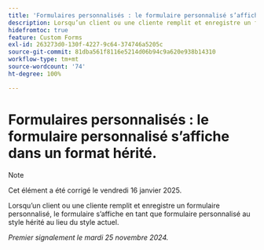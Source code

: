 ```yaml
---
title: 'Formulaires personnalisés : le formulaire personnalisé s’affiche dans un format hérité.'
description: Lorsqu’un client ou une cliente remplit et enregistre un formulaire personnalisé, le formulaire s’affiche en tant que formulaire personnalisé au style hérité au lieu du style actuel.
hidefromtoc: true
feature: Custom Forms
exl-id: 263273d0-130f-4227-9c64-374746a5205c
source-git-commit: 81dba561f8116e5214d06b94c9a620e938b14310
workflow-type: tm+mt
source-wordcount: '74'
ht-degree: 100%

---
```


# Formulaires personnalisés : le formulaire personnalisé s’affiche dans un format hérité.

>[!NOTE]
>
>Cet élément a été corrigé le vendredi 16 janvier 2025.

Lorsqu’un client ou une cliente remplit et enregistre un formulaire personnalisé, le formulaire s’affiche en tant que formulaire personnalisé au style hérité au lieu du style actuel.

_Premier signalement le mardi 25 novembre 2024._
